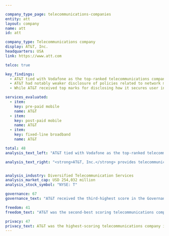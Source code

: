 ```yaml
---

company_type_page: telecommunications-companies
entity: att
layout: company
name: att
id: att

company_type: Telecommunications company
display: AT&T, Inc.
headquarters: USA
link: https://www.att.com

telco: true

key_findings:
  - AT&T tied with Vodafone as the top-ranked telecommunications company in the 2017 Index.
  - AT&T had notably weaker disclosure of policies related to network management and network shutdowns in comparison to Vodafone.
  - While AT&T received top marks for disclosing how it secures user information, it should be more transparent about what user information it collects, shares, and retains.

services_evaluated:
  - item:
    key: pre-paid mobile
    name: AT&T
  - item:
    key: post-paid mobile
    name: AT&T
  - item:
    key: fixed-line broadband
    name: AT&T

total: 48
analysis_text_left: "AT&T tied with Vodafone as the top-ranked telecommunications company of the 2017 Index. A member of the Telecommunications Industry Dialogue (TID), AT&T made notable improvements in 2016, including conducting a human rights impact assessment of its operations in Mexico, and clarifying of its process for handling private requests for content and account restrictions and user information. Notably, AT&T made strong commitments to freedom of expression and privacy as human rights at the corporate level. However, it had weaker disclosure of actual policies that affect users’ freedom of expression and privacy in practice—as demonstrated by its higher scores in the Governance category compared to its performance in other Index categories. Nonetheless, AT&T disclosed more about its policies and practices that affect users’ freedom of expression and privacy than all other telecommunications companies evaluated, apart from Vodafone. However, <a href=\"http://www.thedailybeast.com/articles/2016/10/25/at-t-is-spying-on-americans-for-profit.html\" target=\"_blank\">new information</a> about Hemisphere, a warrantless surveillance tool created by AT&T and marketed to U.S. law enforcement, raises questions about the company’s commitment to users’ privacy in practice."

analysis_text_right: "<strong>AT&T, Inc.</strong> provides telecommunications services in the United States and internationally. In 2015, the company expanded its operations to Mexico, after purchasing two Mexican telecommunications companies. The company offers data and voice services to approximately 144 million wireless subscribers in the US and Mexico."


analysis_industry: Diversified Telecommunication Services
analysis_market_cap: USD 254,032 million
analysis_stock_symbol: "NYSE: T"

governance: 67
governance_text: "AT&T received the third-highest score in the Governance category among telecommunications companies, behind Vodafone and Orange, and the fifth-highest score of all 22 companies evaluated. <br /><br /> AT&T publicly committed to respect human rights, including freedom of expression and privacy (G1), and provided evidence of senior-level oversight over these issues (G2). AT&T also disclosed it <a href=\"https://about.att.com/content/dam/csr/PDFs/ATT_Industry_Dialogue_Reporting_Matrix.pdf\" target=\"_blank\">conducted a human rights impact assessment</a> (HRIA) after expanding into Mexico. However, since the HRIA was conducted after AT&T had already entered the market, it received partial credit (G4). AT&T had the fourth-highest score among telecommunications companies on disclosure of grievance and remedy mechanisms (G6). It did not disclose a company-wide grievance mechanism that includes freedom of expression concerns, and aside from its policies on responding to copyright counter-notices, did not reveal its process for responding to freedom of expression or privacy complaints."

freedom: 41
freedom_text: "AT&T was the second-best scoring telecommunications company in the Freedom of Expression category, behind Vodafone.<br /><br /><strong>Content removal and account restriction requests:</strong> AT&T was one of only four telecommunications companies to receive any credit for disclosing its handling of government and private requests to restrict content or accounts (F5-F7). Notably, AT&T was one of two telecommunications companies to receive any credit for publishing data on government requests to restrict content or user accounts (F6). The company improved its disclosures since 2015 by clarifying it does not entertain private requests.<br /><br /><strong>Network management and shutdowns:</strong> AT&T disclosed less information than Vodafone on its policies related to network management and shutdowns, but more than most other telecommunications companies evaluated. While the company revealed reasons it may engage in network management practices, it did not clearly indicate it will not engage in content blocking/prioritization practices (F9). AT&T provided minimal disclosure on its policies related to network shutdowns (F10). It is unclear whether there are any legal factors prohibiting AT&T from disclosing more about its network shutdown policies, as the U.S. government’s <a href=\"http://epic.org/foia/dhs/internet-kill-switch/\" target=\"_blank\">policy on network shutdowns is secret</a>.<br /><br /><strong>Identity policy:</strong> AT&T did not disclose that it requires prepaid mobile service users to verify their identity with a government issued ID, making it one of only two telecommunications companies evaluated to receive full credit on this indicator (F11)."

privacy: 47
privacy_text: AT&T was the highest-scoring telecommunications company in the Privacy category. <br /><br /><strong>Handling of user information:</strong> AT&T disclosed more than all other telecommunications companies apart from Vodafone about how it handles user information (P3-P8). Still, it did not fully disclose what types of user information it collects (P3), shares (P4), and why (P5). The company revealed even less information about how long it retains this information (P6), although it was the only telecommunications company to score any points on this indicator. AT&T had a similar level of disclosure as Vodafone on how users can control what information about them is collected and shared (P7) but lagged behind Vodafone on disclosure of users’ ability to obtain all of the information a company holds on them (P8).<br /><br /><strong>Requests for user information:</strong> AT&T received the highest score of all telecommunications companies for its disclosure of its process for responding to and complying with government and private requests for user information (P10, P11). AT&T did not indicate whether it notifies users about requests for their information (P12).<br /><br /><strong>Security:</strong> AT&T disclosed more than all telecommunications companies about its security policies and was the only one of its peers to receive full credit for disclosure about its internal processes for ensuring that user data is secure (P13). AT&T was also one of only three companies in the entire Index to reveal any information about how it handles data breaches, although its disclosure still fell short (P15).
---
```

